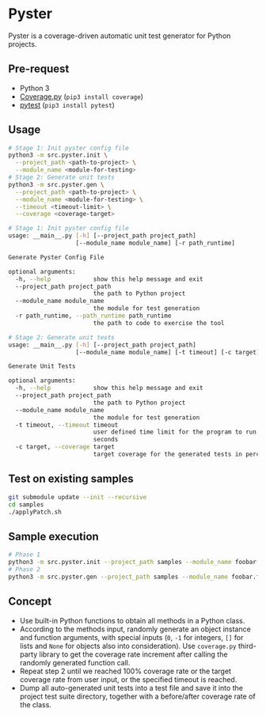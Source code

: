 # Pyster

Pyster is a coverage-driven automatic unit test generator for Python projects.

## Pre-request
- Python 3
- [Coverage.py](https://coverage.readthedocs.io/en/coverage-5.3/) (`pip3 install coverage`)
- [pytest](https://docs.pytest.org/en/stable/) (`pip3 install pytest`)

## Usage
```bash
# Stage 1: Init pyster config file
python3 -m src.pyster.init \
  --project_path <path-to-project> \
  --module_name <module-for-testing>
# Stage 2: Generate unit tests
python3 -m src.pyster.gen \
  --project_path <path-to-project> \
  --module_name <module-for-testing> \
  --timeout <timeout-limit> \
  --coverage <coverage-target>
```

```bash
# Stage 1: Init pyster config file
usage: __main__.py [-h] [--project_path project_path]
                   [--module_name module_name] [-r path_runtime]

Generate Pyster Config File

optional arguments:
  -h, --help            show this help message and exit
  --project_path project_path
                        the path to Python project
  --module_name module_name
                        the module for test generation
  -r path_runtime, --path_runtime path_runtime
                        the path to code to exercise the tool

# Stage 2: Generate unit tests
usage: __main__.py [-h] [--project_path project_path]
                   [--module_name module_name] [-t timeout] [-c target]  

Generate Unit Tests

optional arguments:
  -h, --help            show this help message and exit
  --project_path project_path
                        the path to Python project
  --module_name module_name
                        the module for test generation
  -t timeout, --timeout timeout
                        user defined time limit for the program to run in
                        seconds
  -c target, --coverage target
                        target coverage for the generated tests in percentage
```

## Test on existing samples
```bash
git submodule update --init --recursive
cd samples
./applyPatch.sh
```

## Sample execution
```bash
# Phase 1
python3 -m src.pyster.init --project_path samples --module_name foobar.foobar
# Phase 2
python3 -m src.pyster.gen --project_path samples --module_name foobar.foobar
```


## Concept
* Use built-in Python functions to obtain all methods in a Python class.
* According to the methods input, randomly generate an object instance and function arguments, with special inputs (`0`, `-1` for integers, `[]` for lists and `None` for objects also into consideration). Use `coverage.py` third-party library to get the coverage rate increment after calling the randomly generated function call.
* Repeat step 2 until we reached 100% coverage rate or the target coverage rate from user input, or the specified timeout is reached.
* Dump all auto-generated unit tests into a test file and save it into the project test suite directory, together with a before/after coverage rate of the class.

